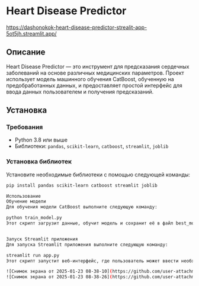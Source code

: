 # Heart Disease Predictor

https://dashonokok-heart-disease-predictor-strealit-app-5ot5jh.streamlit.app/

## Описание
Heart Disease Predictor — это инструмент для предсказания сердечных заболеваний на основе различных медицинских параметров. Проект использует модель машинного обучения CatBoost, обученную на предобработанных данных, и предоставляет простой интерфейс для ввода данных пользователем и получения предсказаний.

## Установка

### Требования
- Python 3.8 или выше
- Библиотеки: `pandas`, `scikit-learn`, `catboost`, `streamlit`, `joblib`

### Установка библиотек
Установите необходимые библиотеки с помощью следующей команды:
```sh
pip install pandas scikit-learn catboost streamlit joblib

Использование
Обучение модели
Для обучения модели CatBoost выполните следующую команду:

python train_model.py
Этот скрипт загрузит данные, обучит модель и сохранит её в файл best_model.pkl.


Запуск Streamlit приложения
Для запуска Streamlit приложения выполните следующую команду:

streamlit run app.py
Этот скрипт запустит веб-интерфейс, где пользователь может ввести необходимые данные и получить предсказание.

![Снимок экрана от 2025-01-23 08-38-10](https://github.com/user-attachments/assets/8fba0ef2-5c44-4163-b806-4953391ee123)
![Снимок экрана от 2025-01-23 08-38-26](https://github.com/user-attachments/assets/e820d125-2efc-41e0-8a28-322642758ade)

